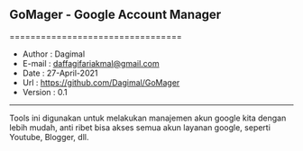 ## GoMager - Google Account Manager
=================================
- Author  : Dagimal
- E-mail  : daffagifariakmal@gmail.com
- Date    : 27-April-2021
- Url     : https://github.com/Dagimal/GoMager
- Version : 0.1
----------------------------------

Tools ini digunakan untuk melakukan manajemen akun google kita dengan lebih mudah, anti ribet
bisa akses semua akun layanan google, seperti Youtube, Blogger, dll.
